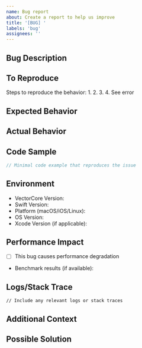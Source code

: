 ```yaml
---
name: Bug report
about: Create a report to help us improve
title: '[BUG] '
labels: 'bug'
assignees: ''
---
```


## Bug Description
<!-- A clear and concise description of what the bug is -->

## To Reproduce
Steps to reproduce the behavior:
1. 
2. 
3. 
4. See error

## Expected Behavior
<!-- A clear and concise description of what you expected to happen -->

## Actual Behavior
<!-- What actually happened -->

## Code Sample
```swift
// Minimal code example that reproduces the issue
```

## Environment
- VectorCore Version:
- Swift Version:
- Platform (macOS/iOS/Linux):
- OS Version:
- Xcode Version (if applicable):

## Performance Impact
<!-- If this bug affects performance -->
- [ ] This bug causes performance degradation
- Benchmark results (if available):

## Logs/Stack Trace
```
// Include any relevant logs or stack traces
```

## Additional Context
<!-- Add any other context about the problem here -->

## Possible Solution
<!-- If you have suggestions on how to fix the bug -->